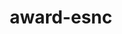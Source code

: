 ---
type: module
layout: vertical-small
title: award-esnc
isTitleDisplayed: false
image:
  src: /images/tour_de_garde.png
imageFirst: false
contrastText: false
---